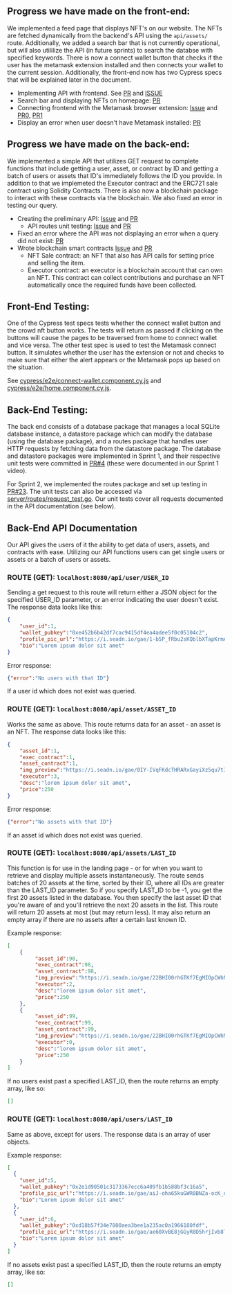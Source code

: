 ## Progress we have made on the front-end:
We implemented a feed page that displays NFT's on our website. The NFTs are fetched dynamically from the backend's API using the `api/assets/` route. Additionally, we added a search bar that is not currently operational, but will also utililize the API (in future sprints) to search the databse with specified keywords. There is now a connect wallet button that checks if the user has the metamask extension installed and then connects your wallet to the current session. Additionally, the front-end now has two Cypress specs that will be explained later in the document.

- Implementing API with frontend. See [PR](https://github.com/Cameronketchem/CEN3031-Group91/pull/26) and [ISSUE](https://github.com/Cameronketchem/CEN3031-Group91/issues/14)
- Search bar and displaying NFTs on homepage: [PR](https://github.com/Cameronketchem/CEN3031-Group91/pull/15)
- Connecting frontend with the Metamask browser extension: [Issue](https://github.com/Cameronketchem/CEN3031-Group91/issues/8) and [PR0](https://github.com/Cameronketchem/CEN3031-Group91/pull/11), [PR1](https://github.com/Cameronketchem/CEN3031-Group91/pull/16)
- Display an error when user doesn't have Metamask installed: [PR](https://github.com/Cameronketchem/CEN3031-Group91/pull/18)

## Progress we have made on the back-end:
We implemented a simple API that utilizes GET request to complete functions that include getting a user, asset, or contract by ID and getting a batch of users or assets that ID's immediately follows the ID you provide. In addition to that we implemeted the Executor contract and the ERC721 sale contract using Solidity Contracts. There is also now a blockchain package to interact with these contracts via the blockchain. We also fixed an error in testing our query.

- Creating the preliminary API: [Issue](https://github.com/Cameronketchem/CEN3031-Group91/issues/7) and [PR](https://github.com/Cameronketchem/CEN3031-Group91/pull/12)
  - API routes unit testing: [Issue](https://github.com/Cameronketchem/CEN3031-Group91/issues/13) and [PR](https://github.com/Cameronketchem/CEN3031-Group91/pull/23)
- Fixed an error where the API was not displaying an error when a query did not exist: [PR](https://github.com/Cameronketchem/CEN3031-Group91/pull/9)
- Wrote blockchain smart contracts [Issue](https://github.com/Cameronketchem/CEN3031-Group91/issues/10) and [PR](https://github.com/Cameronketchem/CEN3031-Group91/pull/22)
  - NFT Sale contract: an NFT that also has API calls for setting price and selling the item.
  - Executor contract: an executor is a blockchain account that can own an NFT. This contract can collect contributions and purchase an NFT automatically once the required funds have been collected.

## Front-End Testing:
One of the Cypress test specs tests whether the connect wallet button and the crowd nft button works. The tests will return as passed if clicking on the buttons will cause the pages to be traversed from home to connect wallet and vice versa. The other test spec is used to test the Metamask connect button. It simulates whether the user has the extension or not and checks to make sure that either the alert appears or the Metamask pops up based on the situation.

See [cypress/e2e/connect-wallet.component.cy.js](https://github.com/Cameronketchem/CEN3031-Group91/blob/main/cypress/e2e/connect-wallet.component.cy.js)
and [cypress/e2e/home.component.cy.js](https://github.com/Cameronketchem/CEN3031-Group91/blob/main/cypress/e2e/home.component.cy.js).

## Back-End Testing:
The back end consists of a database package that manages a local SQLite database instance, a datastore package which can modify the database (using the database package), and a routes package that handles user HTTP requests by fetching data from the datastore package. The database and datastore packages were implemented in Sprint 1, and their respective unit tests were committed in [PR#4](https://github.com/Cameronketchem/CEN3031-Group91/pull/4) (these were documented in our Sprint 1 video).

For Sprint 2, we implemented the routes package and set up testing in [PR#23](https://github.com/Cameronketchem/CEN3031-Group91/pull/23). The unit tests can also be accessed via [server/routes/request_test.go](https://github.com/Cameronketchem/CEN3031-Group91/blob/main/server/routes/request_test.go). Our unit tests cover all requests documented in the API documentation (see below). 

## Back-End API Documentation

Our API gives the users of it the ability to get data of users, assets, and contracts with ease. Utilizing our API functions users can get single users or assets or a batch of users or assets.

### ROUTE (GET): `localhost:8080/api/user/USER_ID`
Sending a get request to this route will return either a JSON object for the specified USER_ID parameter, or an error indicating the user doesn't exist. The response data looks like this:
```json
{
    "user_id":1,
    "wallet_pubkey":"0xe452b6b42df7cac9415df4ea4adee5f0c05104c2",
    "profile_pic_url":"https://i.seadn.io/gae/1-b5P_fRbu2sKQblbXTapKrmAi-jBGzQ-eudUYVS9Ncs1nr697WDcVNLuUAiSbqUx1j1ZszjybJ9CB6Lu747xPQsNFBG3CahWL_stdI?auto=format\u0026w=1000",
    "bio":"Lorem ipsum dolor sit amet"
}
```

Error response:
```json
{"error":"No users with that ID"}
```
If a user id which does not exist was queried. 

### ROUTE (GET): `localhost:8080/api/asset/ASSET_ID`
Works the same as above. This route returns data for an asset - an asset is an NFT. The response data looks like this:
```json
{
    "asset_id":1,
    "exec_contract":1,
    "asset_contract":1,
    "img_preview":"https://i.seadn.io/gae/0IY-IVqFKdcTHRARxGayiXz5qu7t38c9HzSerTpN-lEsLA7vj4rxYkK58iVmd3vPFblNcaQqP12Mr9xhUgM1cIsb7ngLl0oIMgQ?auto=format\u0026w=1000",
    "executor":3,
    "desc":"lorem ipsum dolor sit amet",
    "price":250
}
```
Error response:
```json
{"error":"No assets with that ID"}
```
If an asset id which does not exist was queried. 

### ROUTE (GET): `localhost:8080/api/assets/LAST_ID`
This function is for use in the landing page - or for when you want to retrieve and display multiple assets instantaneously. The route sends batches of 20 assets at the time, sorted by their ID, where all IDs are greater than the LAST_ID parameter. So if you specify LAST_ID to be -1, you get the first 20 assets listed in the database. You then specify the last asset ID that you're aware of and you'll retrieve the next 20 assets in the list. This route will return 20 assets at most (but may return less). It may also return an empty array if there are no assets after a certain last known ID. 

Example response:
```json
[
    {
         "asset_id":98,
         "exec_contract":98,
         "asset_contract":98,
         "img_preview":"https://i.seadn.io/gae/22BHI00rhGTKf7EgMIOpCWhNxF7cC1TlAXKslMJksJfxICN4oNWjkMMiXioM6TR6zuyvY65Y84pjLsx3FaQdTCR99cp83axGlVX7ag?auto=format\u0026w=1000",
         "executor":2,
         "desc":"lorem ipsum dolor sit amet",
         "price":250
    },
    {
         "asset_id":99,
         "exec_contract":99,
         "asset_contract":99,
         "img_preview":"https://i.seadn.io/gae/22BHI00rhGTKf7EgMIOpCWhNxF7cC1TlAXKslMJksJfxICN4oNWjkMMiXioM6TR6zuyvY65Y84pjLsx3FaQdTCR99cp83axGlVX7ag?auto=format\u0026w=1000",
         "executor":0,
         "desc":"lorem ipsum dolor sit amet",
         "price":250
    }
]
```

If no users exist past a specified LAST_ID, then the route returns an empty array, like so:
```json
[]
```

### ROUTE (GET): `localhost:8080/api/users/LAST_ID`
Same as above, except for users. The response data is an array of user objects.

Example response:
```json
[
  {
    "user_id":5,
    "wallet_pubkey":"0x2e1d90501c3173367ecc6a409fb1b588bf3c16a5",
    "profile_pic_url":"https://i.seadn.io/gae/aiJ-oha65kuGWR0BNZa-ocK_qW1kHewfbRxdAuPoSaKP7qSXVd4m9Ew1HFPZX3zTkRxyyOp1OV-X6LdiruJWFltcLIwBvRREatQg?auto=format\u0026w=1000",
    "bio":"Lorem ipsum dolor sit amet"
  },
  {
    "user_id":6,
    "wallet_pubkey":"0xd18b57f34e7800aea3bee1a235ac0a1966180fdf",
    "profile_pic_url":"https://i.seadn.io/gae/ae60XvBE8jGGyR8D5hrjIvb8Tftz0BZ6aDRM1EBh2QSfHVaQhUgNITXqJtSXW9Vw74PAKb0kfLmp2sMjkyT4D6fD-XGt4-tLzHpyN2w?auto=format\u0026w=1000",
    "bio":"Lorem ipsum dolor sit amet"
  }
]
```

If no assets exist past a specified LAST_ID, then the route returns an empty array, like so:
```json
[]
```
